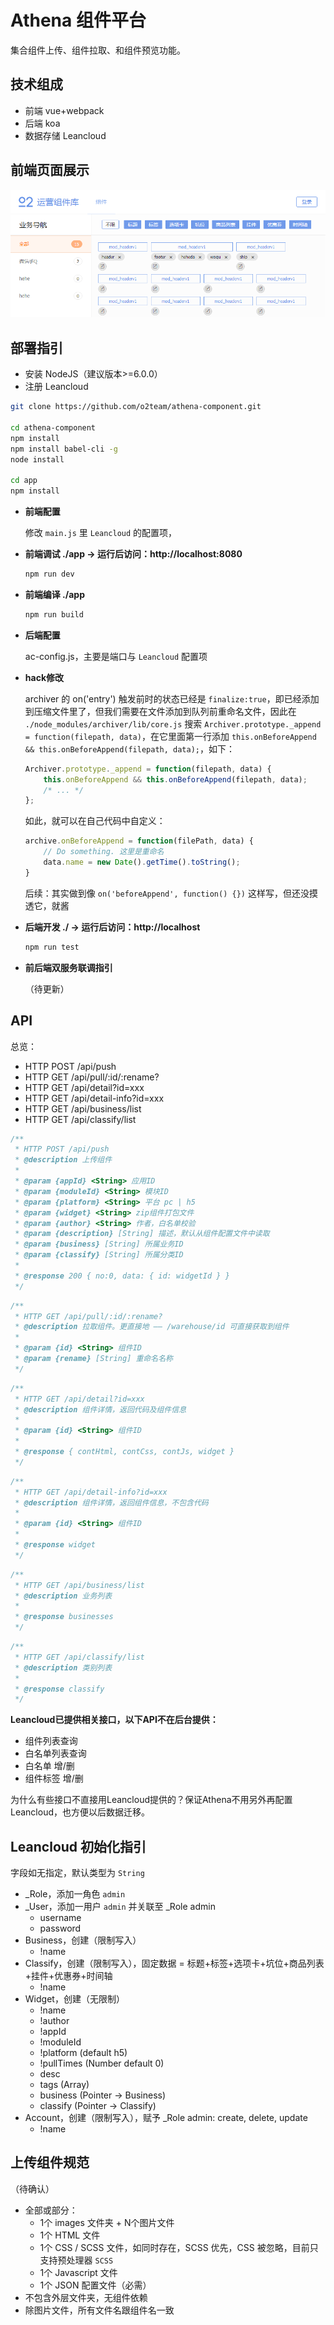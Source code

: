 # Athena 组件平台

集合组件上传、组件拉取、和组件预览功能。

## 技术组成

- 前端 vue+webpack
- 后端 koa
- 数据存储 Leancloud

## 前端页面展示

![site-capture](_capture/site-capture.png)

## 部署指引

- 安装 NodeJS（建议版本>=6.0.0）
- 注册 Leancloud

``` bash
git clone https://github.com/o2team/athena-component.git

cd athena-component
npm install
npm install babel-cli -g
node install

cd app
npm install
```

- **前端配置**

	修改 `main.js` 里 `Leancloud` 的配置项， 

- **前端调试 ./app -> 运行后访问：http://localhost:8080**

	``` bash
	npm run dev
	```

- **前端编译 ./app**

	``` bash
	npm run build
	```

- **后端配置**

	ac-config.js，主要是端口与 `Leancloud` 配置项

- **hack修改**

	archiver 的 on('entry') 触发前时的状态已经是 `finalize:true`，即已经添加到压缩文件里了，但我们需要在文件添加到队列前重命名文件，因此在 `./node_modules/archiver/lib/core.js` 搜索 `Archiver.prototype._append = function(filepath, data)`，在它里面第一行添加 `this.onBeforeAppend && this.onBeforeAppend(filepath, data);`，如下：
	
	``` javascript
	Archiver.prototype._append = function(filepath, data) {
		this.onBeforeAppend && this.onBeforeAppend(filepath, data);
		/* ... */
	};
	```
	
	如此，就可以在自己代码中自定义：
	
	``` javascript
	archive.onBeforeAppend = function(filePath, data) {
		// Do something. 这里是重命名
		data.name = new Date().getTime().toString();
	}
	```
	
	后续：其实做到像 `on('beforeAppend', function() {})` 这样写，但还没摸透它，就酱

- **后端开发 ./ -> 运行后访问：http://localhost**

	``` bash
	npm run test
	```

- **前后端双服务联调指引**

	（待更新）

## API

总览：

- HTTP POST /api/push
- HTTP GET  /api/pull/:id/:rename?
- HTTP GET  /api/detail?id=xxx
- HTTP GET /api/detail-info?id=xxx
- HTTP GET /api/business/list
- HTTP GET /api/classify/list

``` javascript
/**
 * HTTP POST /api/push
 * @description 上传组件
 *
 * @param {appId} <String> 应用ID
 * @param {moduleId} <String> 模块ID
 * @param {platform} <String> 平台 pc | h5
 * @param {widget} <String> zip组件打包文件
 * @param {author} <String> 作者，白名单校验
 * @param {description} [String] 描述，默认从组件配置文件中读取
 * @param {business} [String] 所属业务ID
 * @param {classify} [String] 所属分类ID
 * 
 * @response 200 { no:0, data: { id: widgetId } }
 */
```

``` javascript
/**
 * HTTP GET /api/pull/:id/:rename?
 * @description 拉取组件。更直接地 —— /warehouse/id 可直接获取到组件
 * 
 * @param {id} <String> 组件ID
 * @param {rename} [String] 重命名名称
 */
```

``` javascript
/**
 * HTTP GET /api/detail?id=xxx
 * @description 组件详情，返回代码及组件信息
 * 
 * @param {id} <String> 组件ID
 *
 * @response { contHtml, contCss, contJs, widget }
 */
```

``` javascript
/**
 * HTTP GET /api/detail-info?id=xxx
 * @description 组件详情，返回组件信息，不包含代码
 * 
 * @param {id} <String> 组件ID
 *
 * @response widget
 */
```

``` javascript
/**
 * HTTP GET /api/business/list
 * @description 业务列表
 * 
 * @response businesses
 */
```

``` javascript
/**
 * HTTP GET /api/classify/list
 * @description 类别列表
 * 
 * @response classify
 */
```

**Leancloud已提供相关接口，以下API不在后台提供：**

- 组件列表查询
- 白名单列表查询
- 白名单 增/删
- 组件标签 增/删

为什么有些接口不直接用Leancloud提供的？保证Athena不用另外再配置Leancloud，也方便以后数据迁移。

## Leancloud 初始化指引

字段如无指定，默认类型为 `String`

- _Role，添加一角色 `admin`
- _User，添加一用户 `admin` 并关联至 _Role admin
	- username
	- password
- Business，创建（限制写入）
	- !name
- Classify，创建（限制写入），固定数据 = 标题+标签+选项卡+坑位+商品列表+挂件+优惠券+时间轴
	- !name
- Widget，创建（无限制）
	- !name
	- !author
	- !appId
	- !moduleId
	- !platform (default h5)
	- !pullTimes (Number default 0)
	- desc
	- tags (Array)
	- business (Pointer -> Business)
	- classify (Pointer -> Classify)
- Account，创建（限制写入），赋予 _Role admin: create, delete, update
	- !name

## 上传组件规范

（待确认）

- 全部或部分：
	- 1个 images 文件夹 + N个图片文件
	- 1个 HTML 文件
	- 1个 CSS / SCSS 文件，如同时存在，SCSS 优先，CSS 被忽略，目前只支持预处理器 `SCSS`
	- 1个 Javascript 文件
	- 1个 JSON 配置文件（必需）
- 不包含外层文件夹，无组件依赖
- 除图片文件，所有文件名跟组件名一致